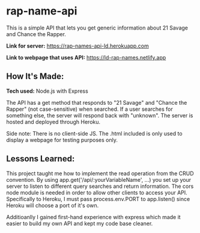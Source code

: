 # rap-name-api
This is a simple API that lets you get generic information about 21 Savage and Chance the Rapper. 

**Link for server:** https://rap-names-api-ld.herokuapp.com

**Link to webpage that uses API:** https://ld-rap-names.netlify.app

<!-- ![alt tag](https://i.imgur.com/itKqjw3.png) -->

## How It's Made:

**Tech used:** Node.js with Express

The API has a get method that responds to "21 Savage" and "Chance the Rapper" (not case-sensitive) when searched. If a user searches for something else, the server
will respond back with "unknown". The server is hosted and deployed through Heroku.

Side note: There is no client-side JS. The .html included is only used to display a webpage for testing purposes only.

## Lessons Learned:

This project taught me how to implement the read operation from the CRUD convention. By using app.get('/api/:yourVariableName', ...) you set up your
server to listen to different query searches and return information. The cors node module is needed in order to allow other clients to access your API. 
Specifically to Heroku, I must pass process.env.PORT to app.listen() since Heroku will choose a port of it's own. 

Additioanlly I gained first-hand experience with express which made it easier to build my own API and kept my code base cleaner. 

